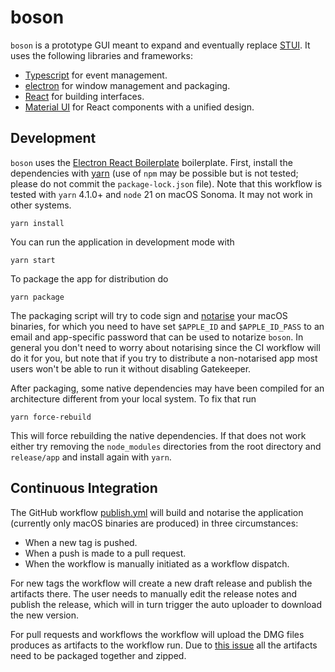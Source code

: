 boson
=====

`boson` is a prototype GUI meant to expand and eventually replace [STUI](https://github.com/ApachePointObservatory/stui). It uses the following libraries and frameworks:

- [Typescript](https://typescriptlang.org/) for event management.
- [electron](https://electronjs.org) for window management and packaging.
- [React](https://reactjs.org) for building interfaces.
- [Material UI](https://material-ui.com) for React components with a unified design.

Development
-----------

`boson` uses the [Electron React Boilerplate](https://github.com/electron-react-boilerplate/electron-react-boilerplate) boilerplate. First, install the dependencies with [yarn](https://yarnpkg.com) (use of `npm` may be possible but is not tested; please do not commit the `package-lock.json` file). Note that this workflow is tested with `yarn` 4.1.0+ and `node` 21 on macOS Sonoma. It may not work in other systems.

```console
yarn install
```

You can run the application in development mode with

```console
yarn start
```

To package the app for distribution do

```console
yarn package
```

The packaging script will try to code sign and [notarise](https://github.com/electron/notarize?tab=readme-ov-file#what-is-app-notarization) your macOS binaries, for which you need to have set `$APPLE_ID` and `$APPLE_ID_PASS` to an email and app-specific password that can be used to notarize `boson`. In general you don't need to worry about notarising since the CI workflow will do it for you, but note that if you try to distribute a non-notarised app most users won't be able to run it without disabling Gatekeeper.

After packaging, some native dependencies may have been compiled for an architecture different from your local system. To fix that run

```console
yarn force-rebuild
```

This will force rebuilding the native dependencies. If that does not work either try removing the `node_modules` directories from the root directory and `release/app` and install again with `yarn`.

Continuous Integration
----------------------

The GitHub workflow [publish.yml](.github/workflows/publish.yml) will build and notarise the application (currently only macOS binaries are produced) in three circumstances:

- When a new tag is pushed.
- When a push is made to a pull request.
- When the workflow is manually initiated as a workflow dispatch.

For new tags the workflow will create a new draft release and publish the artifacts there. The user needs to manually edit the release notes and publish the release, which will in turn trigger the auto uploader to download the new version.

For pull requests and workflows the workflow will upload the DMG files produces as artifacts to the workflow run. Due to [this issue](https://github.com/actions/upload-artifact/issues/331) all the artifacts need to be packaged together and zipped.
